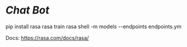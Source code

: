 # *Chat Bot*

pip install rasa 
rasa train 
rasa shell -m models --endpoints endpoints.ym

Docs: https://rasa.com/docs/rasa/